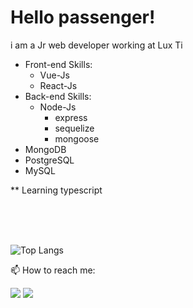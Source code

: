 # Hello passenger!

i am a Jr web developer working at Lux Ti
- Front-end Skills:
  - Vue-Js 
  - React-Js
- Back-end Skills: 
  - Node-Js
    - express
    - sequelize 
    - mongoose
- MongoDB
- PostgreSQL
- MySQL

** Learning typescript
 

<!--
**Danielvidal01/Danielvidal01** is a ✨ _special_ ✨ repository because its `README.md` (this file) appears on your GitHub profile.

Here are some ideas to get you started:-->
<br/>
<br/>
<br/>


![Top Langs](https://github-readme-stats.vercel.app/api/top-langs/?username=anuraghazra&layout=compact&theme=tokyonight)

<!-- ![Daniel's GitHub stats](https://github-readme-stats.vercel.app/api?username=danielvidal01&show_icons=true&theme=tokyonight) -->


📫 How to reach me:

[<img src="https://img.shields.io/badge/linkedin-%230077B5.svg?&style=for-the-badge&logo=linkedin&logoColor=white" />](https://www.linkedin.com/in/danielvidal015/) [<img src = "https://img.shields.io/badge/instagram-%23E4405F.svg?&style=for-the-badge&logo=instagram&logoColor=white">](https://www.instagram.com/danielvidal01/) 
